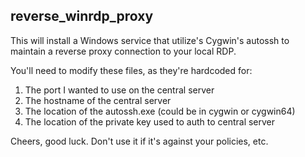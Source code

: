 reverse_winrdp_proxy
--------------------

This will install a Windows service that utilize's Cygwin's autossh to maintain a reverse proxy connection to your local RDP.

You'll need to modify these files, as they're hardcoded for:
 1. The port I wanted to use on the central server
 2. The hostname of the central server
 3. The location of the autossh.exe (could be in cygwin or cygwin64)
 4. The location of the private key used to auth to central server

Cheers, good luck. Don't use it if it's against your policies, etc.
